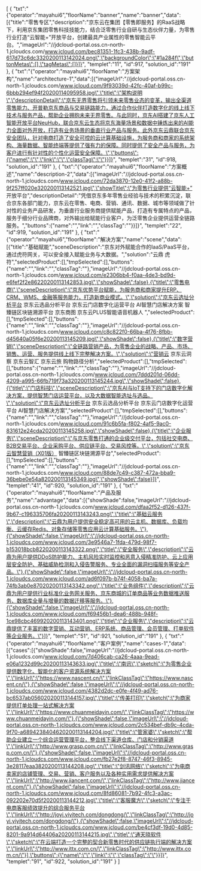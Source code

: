 [
	{
		"txt":"{\"operator\":\"mayahui6\",\"floorName\":\"banner\",\"name\":\"banner\",\"data\":[{\"title\":\"零售专区\",\"description\":\"京东云在集团【零售即服务】的RaaS战略下，利用京东集团零售科技技能力，结合泛零售行业自研与生态伙伴力量，为零售行业打造“云智能+”开放平台，创建最具产业属性的零售智能云平台。\",\"imageUrl\":\"//jdcloud-portal.oss.cn-north-1.jcloudcs.com/www.jcloud.com/bec81351-1fc3-438b-9adf-617d73c6dc3320200113142024.png\",\"backgroundColor\":\"#1a284f\",\"buttonMetas\":[],\"tagMetas\":[]}]}",
		"templet":"11",
		"id":917,
		"solution_id":"191"
	},
	{
		"txt":"{\"operator\":\"mayahui6\",\"floorName\":\"方案架构\",\"name\":\"architecture-1\",\"data\":[{\"imageUrl\":\"//jdcloud-portal.oss.cn-north-1.jcloudcs.com/www.jcloud.com/9f93039d-42fc-40af-b99c-6bbb294ef94f20200114095958.jpg\",\"title\":\"架构说明\",\"descriptionDetail\":\"京东无界零售将引领未来零售业态的变革，输出全渠道零售能力、开普勒京东商品与交易链路能力，通过合作伙伴打造数字化的线上线下技术与服务产品，帮助企业拥抱未来无界零售。与此同时，京东AI搭建了京东人工智能开放平台NeuHub，联合京东云生态将京东海量场景和数据中锤炼出来的AI能力全面对外开放，打造有业务场景的垂直行业产品与服务。此外京东云鼎联合京东安全团队，针对电商打造了安全可控的云计算基础设施，为服务商和商家的系统架构、海量数据、智能终端等提供了强有力的保障。同时提供了安全产品与服务，为客户进行有针对性的个性化运营安全保障。\",\"buttons\":{\"name\":\"\",\"link\":\"\",\"classTag\":\"\"}}]}",
		"templet":"31",
		"id":918,
		"solution_id":"191"
	},
	{
		"txt":"{\"operator\":\"mayahui6\",\"floorName\":\"方案概述\",\"name\":\"description-2\",\"data\":[{\"imageUrl\":\"//jdcloud-portal.oss.cn-north-1.jcloudcs.com/www.jcloud.com/72da3870-12e0-41f2-a88b-9f257ff020e320200113142521.jpg\",\"showTitle\":\"为零售行业提供“云智能+” 开放平台\",\"descriptionDetail\":\"凭借京东多年零售业经验与技术的积累沉淀，联合京东各部门能力，京东云在零售、电商、营销、通讯、数据、城市等领域做了针对性的业务产品研发，为垂直行业服务商提供赋能产品，打造有专属特点的产品，服务于细分行业品牌商，对外输出给赋能行业客户，为泛零售企业提供运营全链路服务。\",\"buttons\":{\"name\":\"\",\"link\":\"\",\"classTag\":\"\"}}]}",
		"templet":"22",
		"id":919,
		"solution_id":"191"
	},
	{
		"txt":"{\"operator\":\"mayahui6\",\"floorName\":\"解决方案\",\"name\":\"scene\",\"data\":[{\"title\":\"基础赋能\",\"sceneDescription\":\"京东对外赋能合作的IaaS/PaaS平台，通过虎符网关，可以安全接入赋能业务与大数据。\",\"solution\":\"云鼎  虎符\",\"selectedProduct\":[],\"tmpSelected\":[],\"buttons\":{\"name\":\"\",\"link\":\"\",\"classTag\":\"\"},\"imageUrl\":\"//jdcloud-portal.oss.cn-north-1.jcloudcs.com/www.jcloud.com/e2306bb4-f0aa-4de3-bd9d-e6fef2f2e86220200113142853.jpg\",\"showShade\":false},{\"title\":\"零售电商\",\"sceneDescription\":\"京东优势平台赋能，为服务商和商家提升ERP、CRM、WMS、金融等服务能力，打造新商业模式。\",\"solution\":\"京东云选址分析平台  京东云选品分析平台  京东云门店数字化运营平台  AI智慧门店解决方案  智臻链区块链溯源平台   京东商图   京东云PLUS智能语音机器人  \",\"selectedProduct\":[],\"tmpSelected\":[],\"buttons\":{\"name\":\"\",\"link\":\"\",\"classTag\":\"\"},\"imageUrl\":\"//jdcloud-portal.oss.cn-north-1.jcloudcs.com/www.jcloud.com/c8c822f0-66ba-4f76-8fbb-d45640a05f6e20200113145209.jpg\",\"showShade\":false},{\"title\":\"数字营销\",\"sceneDescription\":\"全链路营销产品，为零售企业的战略、产品、市场、销售、运营、服务提供线上线下完整解决方案。\",\"solution\":\"营销云  京东云洞察  京东云智汇  京东云旅  购物路径分析\",\"selectedProduct\":[],\"tmpSelected\":[],\"buttons\":{\"name\":\"\",\"link\":\"\",\"classTag\":\"\"},\"imageUrl\":\"//jdcloud-portal.oss.cn-north-1.jcloudcs.com/www.jcloud.com/7ddd201d-06dd-4209-a995-66fb719f73a320200113145244.jpg\",\"showShade\":false},{\"title\":\"门店科技\",\"sceneDescription\":\"京东AI与IoT支持下的门店数字化解决方案，提供智慧门店运营平台，以及大数据智能选址与选品。\",\"solution\":\"京东云选址分析平台  京东云选品分析平台  京东云门店数字化运营平台  AI智慧门店解决方案\",\"selectedProduct\":[],\"tmpSelected\":[],\"buttons\":{\"name\":\"\",\"link\":\"\",\"classTag\":\"\"},\"imageUrl\":\"//jdcloud-portal.oss.cn-north-1.jcloudcs.com/www.jcloud.com/91c6b5fa-f802-4af5-9ac0-831612e24cda20200113145258.jpg\",\"showShade\":false},{\"title\":\"企业服务\",\"sceneDescription\":\"与京东零售打通的企业级交付平台，包括社交电商、B2B交易平台、企业采购平台、供应链平台、交易风控等。\",\"solution\":\"京东云智慧营销（X01版）  智臻链区块链溯源平台\",\"selectedProduct\":[],\"tmpSelected\":[],\"buttons\":{\"name\":\"\",\"link\":\"\",\"classTag\":\"\"},\"imageUrl\":\"//jdcloud-portal.oss.cn-north-1.jcloudcs.com/www.jcloud.com/88de7c49-c387-472a-bba9-36bebe0e54a820200113145349.jpg\",\"showShade\":false}]}",
		"templet":"41",
		"id":920,
		"solution_id":"191"
	},
	{
		"txt":"{\"operator\":\"mayahui6\",\"floorName\":\"产品及服务\",\"name\":\"advantage\",\"data\":[{\"showShade\":false,\"imageUrl\":\"//jdcloud-portal.oss.cn-north-1.jcloudcs.com/www.jcloud.com/dfaa2f52-d126-437f-9b67-c196335706fa20200113143243.png\",\"title\":\"基础云服务\",\"description\":\"云鼎为用户提供安全稳定高可用的云主机、数据库、负载均衡、云缓存Redis、对象存储等零售应用云计算基础服务。\"},{\"showShade\":false,\"imageUrl\":\"//jdcloud-portal.oss.cn-north-1.jcloudcs.com/www.jcloud.com/3e9546a7-1fda-479d-98f7-b153018bcb8220200113143322.png\",\"title\":\"安全服务\",\"description\":\"云鼎为用户提供DDoS防护能力、主机风险实时监控和恶意入侵精准防护、云上应用层安全防护、基础威胁检测和入侵告警服务、专业全面的漏洞扫描服务等安全产品。\"},{\"showShade\":false,\"imageUrl\":\"//jdcloud-portal.oss.cn-north-1.jcloudcs.com/www.jcloud.com/ad6f097b-b74f-4058-ba7a-74fb3ab0e87020200113143342.png\",\"title\":\"业务组件\",\"description\":\"云鼎为用户提供行业标准化业务网关服务、京东商城的订单商品等业务数据推送服务、数据库全量与增量的数据迁移等服务。\"},{\"showShade\":false,\"imageUrl\":\"//jdcloud-portal.oss.cn-north-1.jcloudcs.com/www.jcloud.com/f69456b1-dea6-488b-948f-1ce98cbc469920200113143401.png\",\"title\":\"企业服务\",\"description\":\"云鼎提供了丰富的数字营销、互动营销、ERP系统、商品管理、会员管理、打单软件等企业服务。\"}]}",
		"templet":"51",
		"id":921,
		"solution_id":"191"
	},
	{
		"txt":"{\"operator\":\"mayahui6\",\"floorName\":\"客户案例\",\"name\":\"cases-1\",\"data\":[{\"cases\":[{\"showShade\":false,\"imageUrl\":\"//jdcloud-portal.oss.cn-north-1.jcloudcs.com/www.jcloud.com/7d406cab-ca26-4aaa-9ead-e06a1232d99c20200113143633.jpg\",\"title\":\"南讯\",\"sketch\":\"为零售企业提供数字化、智能化的客户资源系统解决方案\",\"linkUrl\":\"https://www.nascent.cn/\",\"linkClassTag\":\"https://www.nascent.cn/\"},{\"showShade\":false,\"imageUrl\":\"//jdcloud-portal.oss.cn-north-1.jcloudcs.com/www.jcloud.com/4382d2dc-e0fe-4f49-ad76-bc6537ab056020200113144157.jpg\",\"title\":\"传美打印\",\"sketch\":\"为商家提供打单处理一站式解决方案\",\"linkUrl\":\"https://www.chuanmeidayin.com/\",\"linkClassTag\":\"https://www.chuanmeidayin.com/\"},{\"showShade\":false,\"imageUrl\":\"//jdcloud-portal.oss.cn-north-1.jcloudcs.com/www.jcloud.com/2c534bef-db9c-4cda-9f70-a6894238404620200113144204.jpg\",\"title\":\"管家婆\",\"sketch\":\"帮助企业建立一个综合运营管理平台，整合线下渠道仓库、门店和分销渠道\",\"linkUrl\":\"http://www.grasp.com.cn/\",\"linkClassTag\":\"http://www.grasp.com.cn/\"},{\"showShade\":false,\"imageUrl\":\"//jdcloud-portal.oss.cn-north-1.jcloudcs.com/www.jcloud.com/fb27e2f8-8747-46f3-8945-3e28117eaa3820200113144208.jpg\",\"title\":\"剑讯网络\",\"sketch\":\"为电商卖家的店铺管理、交易、营销、客户服务以及各种实用需求提供解决方案\",\"linkUrl\":\"http://www.jiancent.com/\",\"linkClassTag\":\"http://www.jiancent.com/\"},{\"showShade\":false,\"imageUrl\":\"//jdcloud-portal.oss.cn-north-1.jcloudcs.com/www.jcloud.com/8fd86081-7b92-4fc3-a3ac-092202e70d5f20200113144212.jpg\",\"title\":\"客服魔方\",\"sketch\":\"专注于电商客服绩效提升的综合服务平台\",\"linkUrl\":\"http://joyi.yiyitech.com/dongdong/\",\"linkClassTag\":\"http://joyi.yiyitech.com/dongdong/\"},{\"showShade\":false,\"imageUrl\":\"//jdcloud-portal.oss.cn-north-1.jcloudcs.com/www.jcloud.com/be4cf3df-19d0-4d85-8201-9a914d64406a20200113144215.jpg\",\"title\":\"通天晓软件\",\"sketch\":\"在云端打造一个完整的契合新零售时代的供应链执行端的解决方案\",\"linkUrl\":\"http://www.ittx.com.cn/\",\"linkClassTag\":\"http://www.ittx.com.cn/\"}],\"buttons\":{\"name\":\"\",\"link\":\"\",\"classTag\":\"\"}}]}",
		"templet":"91",
		"id":922,
		"solution_id":"191"
	}
]
